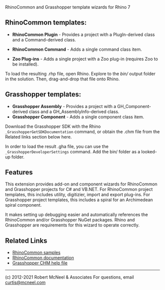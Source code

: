 RhinoCommon and Grasshopper template wizards for Rhino 7


## RhinoCommon templates:

*   **RhinoCommon Plugin** - Provides a project with a PlugIn-derived class and a Command-derived class.
*   **RhinoCommon Command** - Adds a single command class item.

*   **Zoo Plug-ins** - Adds a single project with a Zoo plug-in (requires Zoo to be installed).

To load the resulting .rhp file, open Rhino. Explore to the _bin/_ output folder in the solution. Then, drag-and-drop that file onto Rhino.

## Grasshopper templates:

*   **Grasshopper Assembly** - Provides a project with a GH_Component-derived class and a GH_AssemblyInfo-derived class.
*   **Grasshopper Component** - Adds a single component class item.

Download the Grasshopper SDK with the Rhino `_GrasshopperGetSDKDocumentation` command, or obtain the .chm file from the Related links section below here.

In order to load the result .gha file, you can use the `_GrasshopperDeveloperSettings` command. Add the bin/ folder as a looked-up folder.

## Features

This extension provides add-on and component wizards for RhinoCommon and Grasshopper projects for C# and VB.NET. For RhinoCommon project templates, this includes utility, digitizier, import and export plug-ins. For Grasshopper project templates, this includes a spiral for an Archimedean spiral component. 

It makes setting up debugging easier and automatically references the RhinoCommon and/or Grasshopper NuGet packages. Rhino and Grasshopper are requirements for this wizard to operate correctly.

## Related Links

- [RhinoCommon samples](http://www.rhino3d.com/go/rhinocommon_guide)
- [RhinoCommon documentation](http://www.rhino3d.com/5/rhinocommon/)
- [Grasshopper CHM help file](http://download.mcneel.com/s3b/mcneel/grasshopper/1.0/sdk/en/GrasshopperSDK.chm)

---

(c) 2012-2021 Robert McNeel & Associates
For questions, email curtis@mcneel.com